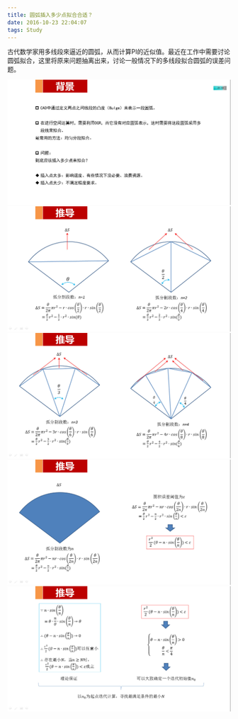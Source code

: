 ```yaml
---
title: 圆弧插入多少点拟合合适？
date: 2016-10-23 22:04:07
tags: Study
---
```


古代数学家用多线段來逼近的圆弧，从而计算PI的近似值。最近在工作中需要讨论圆弧拟合，这里将原来问题抽离出来，讨论一般情况下的多线段拟合圆弧的误差问题。

<!--more-->

![图 1 ](./01.jpg)
![图 2 ](./02.jpg)
![图 3 ](./03.jpg)
![图 4 ](./04.jpg)
![图 5 ](./05.jpg)
